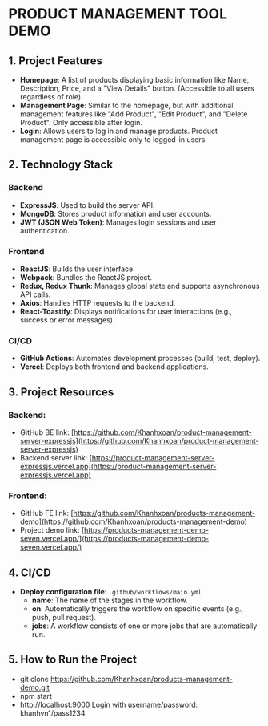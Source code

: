 # PRODUCT MANAGEMENT TOOL DEMO

## 1. Project Features

- **Homepage**: A list of products displaying basic information like Name, Description, Price, and a "View Details" button. (Accessible to all users regardless of role).
- **Management Page**: Similar to the homepage, but with additional management features like "Add Product", "Edit Product", and "Delete Product". Only accessible after login.
- **Login**: Allows users to log in and manage products. Product management page is accessible only to logged-in users.

## 2. Technology Stack

### Backend
- **ExpressJS**: Used to build the server API.
- **MongoDB**: Stores product information and user accounts.
- **JWT (JSON Web Token)**: Manages login sessions and user authentication.

### Frontend
- **ReactJS**: Builds the user interface.
- **Webpack**: Bundles the ReactJS project.
- **Redux, Redux Thunk**: Manages global state and supports asynchronous API calls.
- **Axios**: Handles HTTP requests to the backend.
- **React-Toastify**: Displays notifications for user interactions (e.g., success or error messages).

### CI/CD
- **GitHub Actions**: Automates development processes (build, test, deploy).
- **Vercel**: Deploys both frontend and backend applications.

## 3. Project Resources

### Backend:
- GitHub BE link: [https://github.com/Khanhxoan/product-management-server-expressjs](https://github.com/Khanhxoan/product-management-server-expressjs)
- Backend server link: [https://product-management-server-expressjs.vercel.app](https://product-management-server-expressjs.vercel.app)

### Frontend:
- GitHub FE link: [https://github.com/Khanhxoan/products-management-demo](https://github.com/Khanhxoan/products-management-demo)
- Project demo link: [https://products-management-demo-seven.vercel.app/](https://products-management-demo-seven.vercel.app/)

## 4. CI/CD

- **Deploy configuration file**: `.github/workflows/main.yml`
  - **name**: The name of the stages in the workflow.
  - **on**: Automatically triggers the workflow on specific events (e.g., push, pull request).
  - **jobs**: A workflow consists of one or more jobs that are automatically run.

## 5. How to Run the Project
  - git clone https://github.com/Khanhxoan/products-management-demo.git
  - npm start
  - http://localhost:9000
  Login with username/password: khanhvn1/pass1234